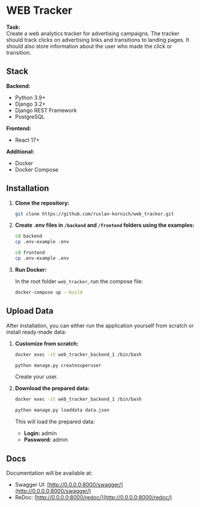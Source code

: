 # WEB Tracker

**Task:**  
Create a web analytics tracker for advertising campaigns. The tracker should track clicks on advertising links and transitions to landing pages. It should also store information about the user who made the click or transition.

## Stack

**Backend:**
- Python 3.9+
- Django 3.2+
- Django REST Framework
- PostgreSQL

**Frontend:**
- React 17+

**Additional:**
- Docker
- Docker Compose

## Installation 

1. **Clone the repository:**

    ```bash
    git clone https://github.com/ruslan-kornich/web_tracker.git
    ```

2. **Create .env files in `/backend` and `/frontend` folders using the examples:**

    ```bash
    cd backend
    cp .env-example .env
    ```

    ```bash
    cd frontend
    cp .env-example .env
    ```

3. **Run Docker:**
   
   In the root folder `web_tracker`, run the compose file:

    ```bash
    docker-compose up --build
    ```

## Upload Data

After installation, you can either run the application yourself from scratch or install ready-made data:

1. **Customize from scratch:**

    ```bash
    docker exec -it web_tracker_backend_1 /bin/bash
    ```

    ```bash
    python manage.py createsuperuser
    ```

    Create your user.

2. **Download the prepared data:**

    ```bash
    docker exec -it web_tracker_backend_1 /bin/bash
    ```

    ```bash
    python manage.py loaddata data.json
    ```

    This will load the prepared data:

    - **Login:** admin
    - **Password:** admin

## Docs

Documentation will be available at:

- Swagger UI: [http://0.0.0.0:8000/swagger/](http://0.0.0.0:8000/swagger/)
- ReDoc: [http://0.0.0.0:8000/redoc/](http://0.0.0.0:8000/redoc/)
